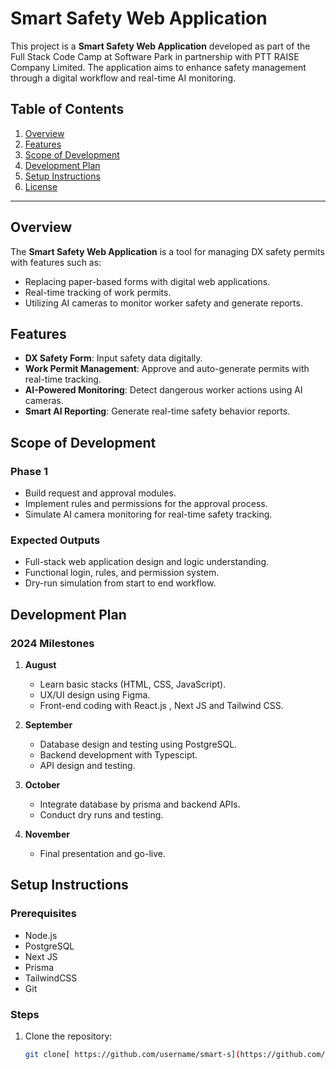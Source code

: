 # Smart Safety Web Application

This project is a **Smart Safety Web Application** developed as part of the Full Stack Code Camp at Software Park in partnership with PTT RAISE Company Limited. The application aims to enhance safety management through a digital workflow and real-time AI monitoring.

## Table of Contents
1. [Overview](#overview)
2. [Features](#features)
3. [Scope of Development](#scope-of-development)
4. [Development Plan](#development-plan)
5. [Setup Instructions](#setup-instructions)
6. [License](#license)

---

## Overview

The **Smart Safety Web Application** is a tool for managing DX safety permits with features such as:
- Replacing paper-based forms with digital web applications.
- Real-time tracking of work permits.
- Utilizing AI cameras to monitor worker safety and generate reports.

## Features

- **DX Safety Form**: Input safety data digitally.
- **Work Permit Management**: Approve and auto-generate permits with real-time tracking.
- **AI-Powered Monitoring**: Detect dangerous worker actions using AI cameras.
- **Smart AI Reporting**: Generate real-time safety behavior reports.

## Scope of Development

### Phase 1
- Build request and approval modules.
- Implement rules and permissions for the approval process.
- Simulate AI camera monitoring for real-time safety tracking.

### Expected Outputs
- Full-stack web application design and logic understanding.
- Functional login, rules, and permission system.
- Dry-run simulation from start to end workflow.

## Development Plan

### 2024 Milestones
1. **August**
   - Learn basic stacks (HTML, CSS, JavaScript).
   - UX/UI design using Figma.
   - Front-end coding with React.js , Next JS and Tailwind CSS.

2. **September**
   - Database design and testing using PostgreSQL.
   - Backend development with Typescipt.
   - API design and testing.

3. **October**
   - Integrate database by prisma and backend APIs.
   - Conduct dry runs and testing.

4. **November**
   - Final presentation and go-live.

## Setup Instructions

### Prerequisites
- Node.js
- PostgreSQL
- Next JS
- Prisma
- TailwindCSS
- Git

### Steps
1. Clone the repository:
   ```bash
   git clone[ https://github.com/username/smart-s](https://github.com/alongkornpttraise/codecamp2024_demoproject)

